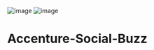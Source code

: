![image](https://github.com/PranjalMulane/Accenture-Social-Buzz/assets/52007480/b1bbb69c-88c8-4aa1-9113-5a592ad2b95a)
![image](https://github.com/PranjalMulane/Accenture-Social-Buzz/assets/52007480/d8d682b5-9de8-4463-a58f-3035040c5b0c)

# Accenture-Social-Buzz
